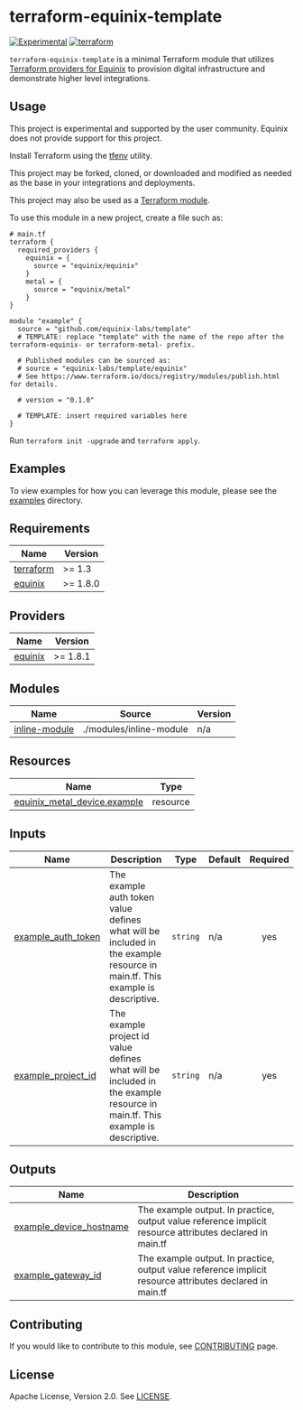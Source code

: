 # terraform-equinix-template

<!-- TEMPLATE: Review all "TEMPLATE" comments and remove them when applied. -->
<!-- TEMPLATE: replace "template" with the name of your project. The prefix "terraform-equinix-" informs the Terraform registry that this project is a Terraform module associated with the Equinix provider, Oreserve this prefix.  "terraform-metal-" may also be used for Equinix Metal modules, but "terraform-equinix-" will work too. -->
[![Experimental](https://img.shields.io/badge/Stability-Experimental-red.svg)](https://github.com/equinix-labs/standards#about-uniform-standards)
[![terraform](https://github.com/equinix-labs/terraform-equinix-template/actions/workflows/integration.yaml/badge.svg)](https://github.com/equinix-labs/terraform-equinix-template/actions/workflows/integration.yaml)

`terraform-equinix-template` is a minimal Terraform module that utilizes [Terraform providers for Equinix](https://registry.terraform.io/namespaces/equinix) to provision digital infrastructure and demonstrate higher level integrations.

<!-- TEMPLATE: Insert an image here of the infrastructure diagram. You can generate a starting image using instructions found at https://www.terraform.io/docs/cli/commands/graph.html#generating-images -->

## Usage

This project is experimental and supported by the user community. Equinix does not provide support for this project.

Install Terraform using the [tfenv](https://github.com/tfutils/tfenv) utility.

This project may be forked, cloned, or downloaded and modified as needed as the base in your integrations and deployments.

This project may also be used as a [Terraform module](https://learn.hashicorp.com/collections/terraform/modules).

To use this module in a new project, create a file such as:

```hcl
# main.tf
terraform {
  required_providers {
    equinix = {
      source = "equinix/equinix"
    }
    metal = {
      source = "equinix/metal"
    }
}

module "example" {
  source = "github.com/equinix-labs/template"
  # TEMPLATE: replace "template" with the name of the repo after the terraform-equinix- or terraform-metal- prefix.

  # Published modules can be sourced as:
  # source = "equinix-labs/template/equinix"
  # See https://www.terraform.io/docs/registry/modules/publish.html for details.

  # version = "0.1.0"

  # TEMPLATE: insert required variables here
}
```

Run `terraform init -upgrade` and `terraform apply`.

## Examples

To view examples for how you can leverage this module, please see the [examples](examples/) directory.

<!-- TEMPLATE: The following block has been generated by terraform-docs util. You can generate this block using instructions found at https://github.com/terraform-docs/terraform-docs -->
<!-- BEGIN_TF_DOCS -->
## Requirements

| Name | Version |
|------|---------|
| <a name="requirement_terraform"></a> [terraform](#requirement\_terraform) | >= 1.3 |
| <a name="requirement_equinix"></a> [equinix](#requirement\_equinix) | >= 1.8.0 |

## Providers

| Name | Version |
|------|---------|
| <a name="provider_equinix"></a> [equinix](#provider\_equinix) | >= 1.8.1 |

## Modules

| Name | Source | Version |
|------|--------|---------|
| <a name="module_inline-module"></a> [inline-module](#module\_inline-module) | ./modules/inline-module | n/a |

## Resources

| Name | Type |
|------|------|
| [equinix_metal_device.example](https://registry.terraform.io/providers/equinix/equinix/latest/docs/resources/metal_device) | resource |

## Inputs

| Name | Description | Type | Default | Required |
|------|-------------|------|---------|:--------:|
| <a name="input_example_auth_token"></a> [example\_auth\_token](#input\_example\_auth\_token) | The example auth token value defines what will be included in the example resource in main.tf. This example is descriptive. | `string` | n/a | yes |
| <a name="input_example_project_id"></a> [example\_project\_id](#input\_example\_project\_id) | The example project id value defines what will be included in the example resource in main.tf. This example is descriptive. | `string` | n/a | yes |

## Outputs

| Name | Description |
|------|-------------|
| <a name="output_example_device_hostname"></a> [example\_device\_hostname](#output\_example\_device\_hostname) | The example output. In practice, output value reference implicit resource attributes declared in main.tf |
| <a name="output_example_gateway_id"></a> [example\_gateway\_id](#output\_example\_gateway\_id) | The example output. In practice, output value reference implicit resource attributes declared in main.tf |
<!-- END_TF_DOCS -->
## Contributing

If you would like to contribute to this module, see [CONTRIBUTING](CONTRIBUTING.md) page.

## License

Apache License, Version 2.0. See [LICENSE](LICENSE).
<!-- TEMPLATE: Expand this section with any additional information or requirements. -->